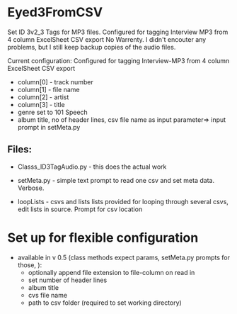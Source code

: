 # Eyed3FromCSV

Set ID 3v2_3 Tags for MP3 files. Configured for tagging Interview MP3 from 4 column ExcelSheet CSV export
No Warrenty. I didn't encouter any problems, but I still keep backup copies of the audio files.

Current configuration:
Configured for tagging Interview-MP3 from 4 column ExcelSheet CSV export

- column[0] - track number
- column[1] - file name
- column[2] - artist
- column[3] - title
- genre set to 101 Speech
- album title, no of header lines, csv file name as input parameter=> input prompt in setMeta.py

## Files:

- Classs_ID3TagAudio.py - this does the actual work

- setMeta.py - simple text prompt to read one csv and set meta data. Verbose.

- loopLists - csvs and lists lists provided for looping through several csvs, edit lists in source. Prompt for csv location

# Set up for flexible configuration

- available in v 0.5 (class methods expect params, setMeta.py prompts for those, ):
  - optionally append file extension to file-column on read in
  - set number of header lines
  - album title
  - cvs file name
  - path to csv folder (required to set working directory)
